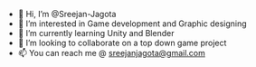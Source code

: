 - 👋 Hi, I’m @Sreejan-Jagota
- 👀 I’m interested in Game development and Graphic designing
- 🌱 I’m currently learning Unity and Blender
- 💞️ I’m looking to collaborate on a top down game project
- 📫 You can reach me @ sreejanjagota@gmail.com

<!---
Sreejan-Jagota/Sreejan-Jagota is a ✨ special ✨ repository because its `README.md` (this file) appears on your GitHub profile.
You can click the Preview link to take a look at your changes.
--->
